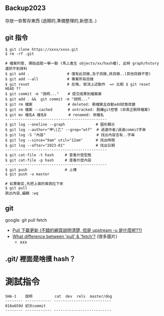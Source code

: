## Backup2023
存放一些暫存東西 (過期的,準備整理的,新想法..)

## git 指令
```
$ git clone https://xxxx/xxxx.git
$ rm -rf .git

# 檔案列管, 開始追蹤一舉一動 (馬上產生 objects/xx/hash檔), 此時 graph/hstory 還抓不到資料
$ git add .                 # 僅有此目錄,及子目錄,孫目錄..(其他目錄不管)
$ git add --all             # 專案所有目錄
$ git reset                 # 反悔, 取消上述動作  => 比較 $ git reset HEAD ??  
$ git commit -m "說明..."    # 提交成果到檔案庫
$ git add . &&  git commit -m "說明..."
$ git rm 檔案                # deleted: 刪檔案且自動add狀態改變
$ git rm 檔案 --cached       # untracked: 脫離git控管 (非真正刪除檔案) 
$ git mv 檔名A 檔名B          # renamed: 改檔名 
----------------------------------------------
$ git log --oneline --graph              # 圖形顯示
$ git log --author="甲\|乙" --grep="wtf"  # 過濾作者/過濾commit字串
$ git log -S "內容"                       # 找出內容含有..字串
$ git log --since="9am" util="12am"      # 找出時間
$ git log --after="2023-01"              # 找出日期
----------------------------------------------
$ git cat-file -t hash     # 查看什麼型態
$ git cat-file -p hash     # 查看什麼內容
----------------------------------------------
$ git push                 # 上傳
$ git push -u master

# 如果衝突,先把上面的東西拉下來
$ git pull
跳出內容,編輯 :wq

```

## git 
google: git pull fetch  
 * [Pull 下載更新 (不錯的網頁說明清楚, 但是 upstream -u 是什麼呢??)](https://gitbook.tw/chapters/github/pull-from-github)
 * [What difference between 'pull' & 'fetch'?](https://stackoverflow.com/questions/292357/what-is-the-difference-between-git-pull-and-git-fetch) (很多圖片)
   * xxx

## .git/ 裡面是啥摸 hash？


# 測試指令
```
SHA-1    說明          cat  dev  rels  master/dog
-------- ------------ --------------------------
018a659d 初次commit                                              
-------- ------------ --------------------------                                  
                                                                                                                                              
                                                                                                                                                                                                                          

```
